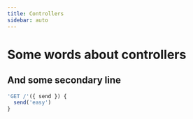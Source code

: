```yaml
---
title: Controllers
sidebar: auto
---
```


# Some words about controllers

## And some secondary line

```js
'GET /'({ send }) {
  send('easy')
}
```

